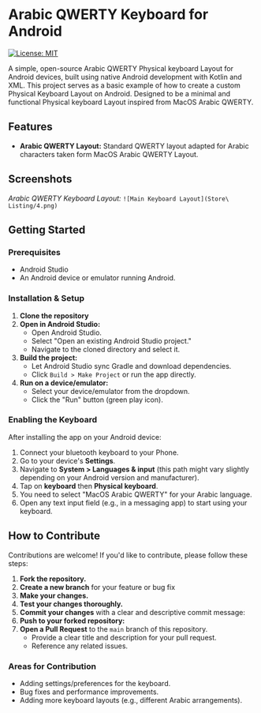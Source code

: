 # Arabic QWERTY Keyboard for Android

[![License: MIT](https://img.shields.io/badge/License-MIT-yellow.svg)](https://opensource.org/licenses/MIT)

A simple, open-source Arabic QWERTY Physical keyboard Layout for Android devices, built using native Android development with Kotlin and XML. This project serves as a basic example of how to create a custom Physical Keyboard Layout on Android.
Designed to be a minimal and functional Physical keyboard Layout inspired from MacOS Arabic QWERTY.

## Features

*   **Arabic QWERTY Layout:** Standard QWERTY layout adapted for Arabic characters taken form MacOS Arabic QWERTY Layout.

## Screenshots

*Arabic QWERTY Keyboard Layout:*
`![Main Keyboard Layout](Store\ Listing/4.png)`

## Getting Started

### Prerequisites

*   Android Studio
*   An Android device or emulator running Android.

### Installation & Setup

1.  **Clone the repository**
2.  **Open in Android Studio:**
    *   Open Android Studio.
    *   Select "Open an existing Android Studio project."
    *   Navigate to the cloned directory and select it.
3.  **Build the project:**
    *   Let Android Studio sync Gradle and download dependencies.
    *   Click `Build > Make Project` or run the app directly.
4.  **Run on a device/emulator:**
    *   Select your device/emulator from the dropdown.
    *   Click the "Run" button (green play icon).

### Enabling the Keyboard

After installing the app on your Android device:

1.  Connect your bluetooth keyboard to your Phone.
2.  Go to your device's **Settings**.
3.  Navigate to **System > Languages & input** (this path might vary slightly depending on your Android version and manufacturer).
4.  Tap on **keyboard** then **Physical keyboard**.
5.  You need to select "MacOS Arabic QWERTY" for your Arabic language.
6.  Open any text input field (e.g., in a messaging app) to start using your keyboard.

## How to Contribute

Contributions are welcome! If you'd like to contribute, please follow these steps:

1.  **Fork the repository.**
2.  **Create a new branch** for your feature or bug fix
3.  **Make your changes.**
4.  **Test your changes thoroughly.**
5.  **Commit your changes** with a clear and descriptive commit message:
6.  **Push to your forked repository:**
7.  **Open a Pull Request** to the `main` branch of this repository.
    *   Provide a clear title and description for your pull request.
    *   Reference any related issues.

### Areas for Contribution

*   Adding settings/preferences for the keyboard.
*   Bug fixes and performance improvements.
*   Adding more keyboard layouts (e.g., different Arabic arrangements).